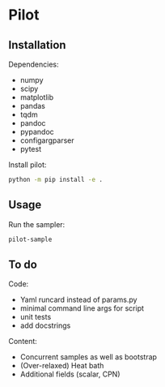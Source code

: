 # Pilot

## Installation

Dependencies:
- numpy
- scipy
- matplotlib
- pandas
- tqdm
- pandoc
- pypandoc
- configargparser
- pytest

Install pilot:
```bash
python -m pip install -e .
```

## Usage

Run the sampler:
```bash
pilot-sample
```

## To do

Code:
- Yaml runcard instead of params.py
- minimal command line args for script
- unit tests
- add docstrings

Content:
- Concurrent samples as well as bootstrap
- (Over-relaxed) Heat bath
- Additional fields (scalar, CPN)
